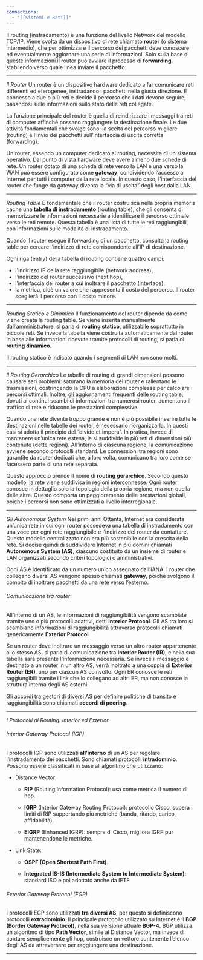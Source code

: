 ```yaml
---
connections:
  - "[[Sistemi e Reti]]"
---
```


Il routing (instradamento) è una funzione del livello Network del modello TCP/IP. Viene svolta da un dispositivo di rete chiamato **router** (o sistema intermedio), che per ottimizzare il percorso dei pacchetti deve conoscere ed eventualmente aggiornare una serie di informazioni. Solo sulla base di queste informazioni il router può avviare il processo di **forwarding**, stabilendo verso quale linea inviare il pacchetto.

---

*Il Router*
Un router è un dispositivo hardware dedicato a far comunicare reti differenti ed eterogenee, instradando i pacchetti nella giusta direzione. È connesso a due o più reti e decide il percorso che i dati devono seguire, basandosi sulle informazioni sullo stato delle reti collegate.

La funzione principale del router è quella di reindirizzare i messaggi tra reti di computer affinché possano raggiungere la destinazione finale. Le due attività fondamentali che svolge sono: la scelta del percorso migliore (routing) e l’invio dei pacchetti sull’interfaccia di uscita corretta (forwarding).

Un router, essendo un computer dedicato al routing, necessita di un sistema operativo. Dal punto di vista hardware deve avere almeno due schede di rete. Un router dotato di una scheda di rete verso la LAN e una verso la WAN può essere configurato come **gateway**, condividendo l’accesso a Internet per tutti i computer della rete locale. In questo caso, l’interfaccia del router che funge da gateway diventa la “via di uscita” degli host dalla LAN.

---

*Routing Table*
È fondamentale che il router costruisca nella propria memoria cache una **tabella di instradamento** (routing table), che gli consenta di memorizzare le informazioni necessarie a identificare il percorso ottimale verso le reti remote. Questa tabella è una lista di tutte le reti raggiungibili, con informazioni sulle modalità di instradamento.

Quando il router esegue il forwarding di un pacchetto, consulta la routing table per cercare l’indirizzo di rete corrispondente all’IP di destinazione.

Ogni riga (entry) della tabella di routing contiene quattro campi:
- l'indirizzo IP della rete raggiungibile (network address),
- l’indirizzo del router successivo (next hop),
- l’interfaccia del router a cui inoltrare il pacchetto (interface),
- la metrica, cioè un valore che rappresenta il costo del percorso. Il router sceglierà il percorso con il costo minore.

---

*Routing Statico e Dinamico*
Il funzionamento del router dipende da come viene creata la routing table. Se viene inserita manualmente dall’amministratore, si parla di **routing statico**, utilizzabile soprattutto in piccole reti. Se invece la tabella viene costruita automaticamente dal router in base alle informazioni ricevute tramite protocolli di routing, si parla di **routing dinamico**.

Il routing statico è indicato quando i segmenti di LAN non sono molti.

---


*Il Routing Gerarchico*
Le tabelle di routing di grandi dimensioni possono causare seri problemi: saturano la memoria del router e rallentano le trasmissioni, costringendo la CPU a elaborazioni complesse per calcolare i percorsi ottimali. Inoltre, gli aggiornamenti frequenti delle routing table, dovuti ai continui scambi di informazioni tra numerosi router, aumentano il traffico di rete e riducono le prestazioni complessive.

Quando una rete diventa troppo grande e non è più possibile inserire tutte le destinazioni nelle tabelle dei router, è necessario riorganizzarla. In questi casi si adotta il principio del “divide et impera”. In pratica, invece di mantenere un’unica rete estesa, la si suddivide in più reti di dimensioni più contenute (dette regioni). All’interno di ciascuna regione, la comunicazione avviene secondo protocolli standard. Le connessioni tra regioni sono garantite da router dedicati che, a loro volta, comunicano tra loro come se facessero parte di una rete separata.

Questo approccio prende il nome di **routing gerarchico**. Secondo questo modello, la rete viene suddivisa in regioni interconnesse. Ogni router conosce in dettaglio solo la topologia della propria regione, ma non quella delle altre. Questo comporta un peggioramento delle prestazioni globali, poiché i percorsi non sono ottimizzati a livello interregionale.

---

*Gli Autonomous System*
Nei primi anni Ottanta, Internet era considerata un’unica rete in cui ogni router possedeva una tabella di instradamento con una voce per ogni rete raggiungibile e l’indirizzo del router da contattare. Questo modello centralizzato non era più sostenibile con la crescita della rete. Si decise quindi di suddividere Internet in più domini chiamati **Autonomous System (AS)**, ciascuno costituito da un insieme di router e LAN organizzati secondo criteri topologici o amministrativi.

Ogni AS è identificato da un numero unico assegnato dall’IANA. I router che collegano diversi AS vengono spesso chiamati **gateway**, poiché svolgono il compito di inoltrare pacchetti da una rete verso l’esterno.

###### Comunicazione tra router

All’interno di un AS, le informazioni di raggiungibilità vengono scambiate tramite uno o più protocolli adattivi, detti **Interior Protocol**. Gli AS tra loro si scambiano informazioni di raggiungibilità attraverso protocolli chiamati genericamente **Exterior Protocol**.

Se un router deve inoltrare un messaggio verso un altro router appartenente allo stesso AS, si parla di comunicazione tra **Interior Router (IR)**, e nella sua tabella sarà presente l'informazione necessaria. Se invece il messaggio è destinato a un router in un altro AS, verrà inoltrato a una coppia di **Exterior Router (ER)**, uno per ciascun AS coinvolto. Ogni ER conosce le reti raggiungibili tramite i link che lo collegano ad altri ER, ma non conosce la struttura interna degli AS esterni.

Gli accordi tra gestori di diversi AS per definire politiche di transito e raggiungibilità sono chiamati **accordi di peering**.

---

*I Protocolli di Routing: Interior ed Exterior*
###### Interior Gateway Protocol (IGP)

I protocolli IGP sono utilizzati **all’interno** di un AS per regolare l’instradamento dei pacchetti. Sono chiamati protocolli **intradominio**. Possono essere classificati in base all’algoritmo che utilizzano:

- Distance Vector:
    
    - **RIP** (Routing Information Protocol): usa come metrica il numero di hop.
        
    - **IGRP** (Interior Gateway Routing Protocol): protocollo Cisco, supera i limiti di RIP supportando più metriche (banda, ritardo, carico, affidabilità).
        
    - **EIGRP** (Enhanced IGRP): sempre di Cisco, migliora IGRP pur mantenendone le metriche.
        
- Link State:
    
    - **OSPF (Open Shortest Path First)**.
        
    - **Integrated IS-IS (Intermediate System to Intermediate System)**: standard ISO e poi adottato anche da IETF.
        

###### Exterior Gateway Protocol (EGP)

I protocolli EGP sono utilizzati **tra diversi AS**, per questo si definiscono protocolli **extradominio**. Il principale protocollo utilizzato su Internet è il **BGP (Border Gateway Protocol)**, nella sua versione attuale **BGP-4**. BGP utilizza un algoritmo di tipo **Path Vector**, simile al Distance Vector, ma invece di contare semplicemente gli hop, costruisce un vettore contenente l’elenco degli AS da attraversare per raggiungere una destinazione.

---

